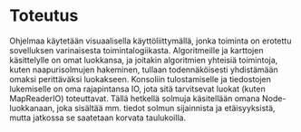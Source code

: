 # Toteutus

Ohjelmaa käytetään visuaalisella käyttöliittymällä, jonka toiminta on erotettu sovelluksen varinaisesta toimintalogiikasta.
Algoritmeille ja karttojen käsittelylle on omat luokkansa, ja joitakin algoritmien yhteisiä toimintoja, kuten naapurisolmujen
hakeminen, tullaan todennäköisesti yhdistämään omaksi perittäväksi luokakseen. Konsoliin tulostamiselle ja tiedostojen lukemiselle
on oma rajapintansa IO, jota sitä tarvitsevat luokat (kuten MapReaderIO) toteuttavat. Tällä hetkellä solmuja käsitellään omana Node-luokkanaan, joka sisältää mm. tiedot
solmun sijainnista ja etäisyyksistä, mutta jatkossa se saatetaan korvata taulukoilla.
